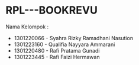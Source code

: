 # RPL---BOOKREVU
Nama Kelompok : 
- 1301220066 - Syahra Rizky Ramadhani Nasution 
- 1301223160 - Qualifia Nayyara Ammarani
- 1301220480 - Rafi Pratama Gunadi
- 1301223445 - Rafi Faizi Hermawan
